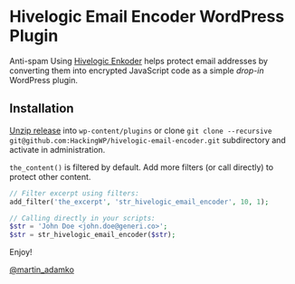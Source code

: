 Hivelogic Email Encoder WordPress Plugin
========================================

Anti-spam Using [Hivelogic Enkoder](http://hivelogic.com/enkoder/) helps protect
email addresses by converting them into encrypted JavaScript code as a simple
*drop-in* WordPress plugin.

Installation
------------

[Unzip release][releases] into `wp-content/plugins` or clone `git clone --recursive git@github.com:HackingWP/hivelogic-email-encoder.git`
subdirectory and activate in administration.

`the_content()` is filtered by default. Add more filters (or call directly)
to protect other content.

```php
// Filter excerpt using filters:
add_filter('the_excerpt', 'str_hivelogic_email_encoder', 10, 1);

// Calling directly in your scripts:
$str = 'John Doe <john.doe@generi.co>';
$str = str_hivelogic_email_encoder($str);
```

Enjoy!

[@martin_adamko](http://twitter.com/martin_adamko)

[releases]: https://github.com/HackingWP/hivelogic-email-encoder/releases
